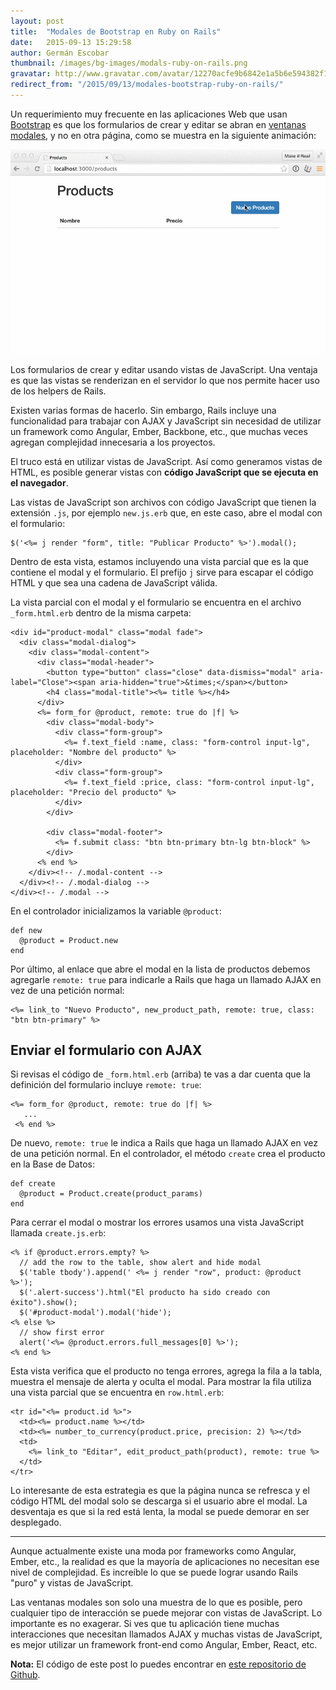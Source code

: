 ```yaml
---
layout: post
title:  "Modales de Bootstrap en Ruby on Rails"
date:   2015-09-13 15:29:58
author: Germán Escobar
thumbnail: /images/bg-images/modals-ruby-on-rails.png
gravatar: http://www.gravatar.com/avatar/12270acfe9b6842e1a5b6e594382f149.jpg?s=80
redirect_from: "/2015/09/13/modales-bootstrap-ruby-on-rails/"
---
```


Un requerimiento muy frecuente en las aplicaciones Web que usan [Bootstrap](http://getbootstrap.com/) es que los formularios de crear y editar se abran en [ventanas modales](http://getbootstrap.com/javascript/#modals), y no en otra página, como se muestra en la siguiente animación:<!--more-->

<img src="/images/products-modals.gif" alt="Products" class="photo">

<p class="photo-description">Los formularios de crear y editar usando vistas de JavaScript. Una ventaja es que las vistas se renderizan en el servidor lo que nos permite hacer uso de los helpers de Rails.</p>


Existen varias formas de hacerlo. Sin embargo, Rails incluye una funcionalidad para trabajar con AJAX y JavaScript sin necesidad de utilizar un framework como Angular, Ember, Backbone, etc., que muchas veces agregan complejidad innecesaria a los proyectos.

El truco está en utilizar vistas de JavaScript. Así como generamos vistas de HTML, es posible generar vistas con **código JavaScript que se ejecuta en el navegador**.

Las vistas de JavaScript son archivos con código JavaScript que tienen la extensión `.js`, por ejemplo `new.js.erb` que, en este caso, abre el modal con el formulario:

<pre><code class="overflow erb">$('<%= j render "form", title: "Publicar Producto" %>').modal();</code></pre>

Dentro de esta vista, estamos incluyendo una vista parcial que es la que contiene el modal y el formulario. El prefijo `j` sirve para escapar el código HTML y que sea una cadena de JavaScript válida.

La vista parcial con el modal y el formulario se encuentra en el archivo `_form.html.erb` dentro de la misma carpeta:

<pre><code class="overflow erb">&lt;div id=&quot;product-modal&quot; class=&quot;modal fade&quot;&gt;
  &lt;div class=&quot;modal-dialog&quot;&gt;
    &lt;div class=&quot;modal-content&quot;&gt;
      &lt;div class=&quot;modal-header&quot;&gt;
        &lt;button type=&quot;button&quot; class=&quot;close&quot; data-dismiss=&quot;modal&quot; aria-label=&quot;Close&quot;&gt;&lt;span aria-hidden=&quot;true&quot;&gt;&amp;times;&lt;/span&gt;&lt;/button&gt;
        &lt;h4 class=&quot;modal-title&quot;&gt;&lt;%= title %&gt;&lt;/h4&gt;
      &lt;/div&gt;
      &lt;%= form_for @product, remote: true do |f| %&gt;
        &lt;div class=&quot;modal-body&quot;&gt;
          &lt;div class=&quot;form-group&quot;&gt;
            &lt;%= f.text_field :name, class: &quot;form-control input-lg&quot;, placeholder: &quot;Nombre del producto&quot; %&gt;
          &lt;/div&gt;
          &lt;div class=&quot;form-group&quot;&gt;
            &lt;%= f.text_field :price, class: &quot;form-control input-lg&quot;, placeholder: &quot;Precio del producto&quot; %&gt;
          &lt;/div&gt;
        &lt;/div&gt;

        &lt;div class=&quot;modal-footer&quot;&gt;
          &lt;%= f.submit class: &quot;btn btn-primary btn-lg btn-block&quot; %&gt;
        &lt;/div&gt;
      &lt;% end %&gt;
    &lt;/div&gt;&lt;!-- /.modal-content --&gt;
  &lt;/div&gt;&lt;!-- /.modal-dialog --&gt;
&lt;/div&gt;&lt;!-- /.modal --&gt;</code></pre>

En el controlador inicializamos la variable `@product`:

<pre><code class="overflow ruby">def new
  @product = Product.new
end</code></pre>

Por último, al enlace que abre el modal en la lista de productos debemos agregarle `remote: true` para indicarle a Rails que haga un llamado AJAX en vez de una petición normal:

<pre><code class="overflow erb">&lt;%= link_to &quot;Nuevo Producto&quot;, new_product_path, remote: true, class: &quot;btn btn-primary&quot; %&gt;</code></pre>

## Enviar el formulario con AJAX

Si revisas el código de `_form.html.erb` (arriba) te vas a dar cuenta que la definición del formulario incluye `remote: true`:

<pre><code class="overflow erb">&lt;%= form_for @product, remote: true do |f| %&gt;
   ...
 &lt;% end %&gt;</code></pre>

De nuevo, `remote: true` le indica a Rails que haga un llamado AJAX en vez de una petición normal. En el controlador, el método `create` crea el producto en la Base de Datos:

<pre><code class="overflow ruby">def create
  @product = Product.create(product_params)
end</code></pre>

Para cerrar el modal o mostrar los errores usamos una vista JavaScript llamada `create.js.erb`:

<pre><code class="overflow erb">&lt;% if @product.errors.empty? %&gt;
  // add the row to the table, show alert and hide modal
  $(&#39;table tbody&#39;).append(&#39; &lt;%= j render &quot;row&quot;, product: @product %&gt;&#39;);
  $(&#39;.alert-success&#39;).html(&quot;El producto ha sido creado con &#233;xito&quot;).show();
  $(&#39;#product-modal&#39;).modal(&#39;hide&#39;);
&lt;% else %&gt;
  // show first error
  alert(&#39;&lt;%= @product.errors.full_messages[0] %&gt;&#39;);
&lt;% end %&gt;</code></pre>

Esta vista verifica que el producto no tenga errores, agrega la fila a la tabla, muestra el mensaje de alerta y oculta el modal. Para mostrar la fila utiliza una vista parcial que se encuentra en `row.html.erb`:

<pre><code class="overflow erb">&lt;tr id=&quot;&lt;%= product.id %&gt;&quot;&gt;
  &lt;td&gt;&lt;%= product.name %&gt;&lt;/td&gt;
  &lt;td&gt;&lt;%= number_to_currency(product.price, precision: 2) %&gt;&lt;/td&gt;
  &lt;td&gt;
    &lt;%= link_to &quot;Editar&quot;, edit_product_path(product), remote: true %&gt;
  &lt;/td&gt;
&lt;/tr&gt;</code></pre>

Lo interesante de esta estrategia es que la página nunca se refresca y el código HTML del modal solo se descarga si el usuario abre el modal. La desventaja es que si la red está lenta, la modal se puede demorar en ser desplegado.

---

Aunque actualmente existe una moda por frameworks como Angular, Ember, etc., la realidad es que la mayoría de aplicaciones no necesitan ese nivel de complejidad. Es increíble lo que se puede lograr usando Rails "puro" y vistas de JavaScript. 

Las ventanas modales son solo una muestra de lo que es posible, pero cualquier tipo de interacción se puede mejorar con vistas de JavaScript. Lo importante es no exagerar. Si ves que tu aplicación tiene muchas interacciones que necesitan llamados AJAX y muchas vistas de JavaScript, es mejor utilizar un framework front-end como Angular, Ember, React, etc.

**Nota:** El código de este post lo puedes encontrar en [este repositorio de Github](https://github.com/germanescobar/rails-bootstrap-modals).